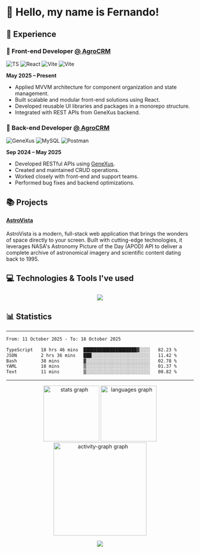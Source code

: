 <h1 align="left">👋 Hello, my name is Fernando!</h1>

###

<h2 align="left">💼 Experience</h2>

### 🎨 Front-end Developer [@ AgroCRM](https://agrocrm.com.br/)

<div>
    
![TS](https://img.shields.io/badge/-Typescript-587cc2)
![React](https://img.shields.io/badge/-React-95d9f7)
![Vite](https://img.shields.io/badge/-Vite-ac4ff3)
![Vite](https://img.shields.io/badge/-Next.js-black)

</div>

**May 2025 – Present**
- Applied MVVM architecture for component organization and state management.
- Built scalable and modular front-end solutions using React.
- Developed reusable UI libraries and packages in a monorepo structure.
- Integrated with REST APIs from GeneXus backend.

### 🚀 Back-end Developer [@ AgroCRM](https://agrocrm.com.br/)
<div>
    
![GeneXus](https://img.shields.io/badge/-GeneXus-blue)
![MySQL](https://img.shields.io/badge/-MySQL-white)
![Postman](https://img.shields.io/badge/-Postman-orange)
</div>

**Sep 2024 – May 2025**
- Developed RESTful APIs using [GeneXus](https://www.genexus.com/pt/).
- Created and maintained CRUD operations.
- Worked closely with front-end and support teams.
- Performed bug fixes and backend optimizations.



<h2 align="left">📚 Projects</h2>

#### [AstroVista](https://astrovista.fernaandojr.dev/)

AstroVista is a modern, full-stack web application that brings the wonders of space directly to your screen. Built with cutting-edge technologies, it leverages NASA's Astronomy Picture of the Day (APOD) API to deliver a complete archive of astronomical imagery and scientific content dating back to 1995.

###

<h2 align="left">💻 Technologies & Tools I've used</h2>

###

<p align="center">
<img src="https://skills.syvixor.com/api/icons?i=c,html,css,js,nodejs,ts,react,vite,nextjs,tailwind,,mongodb,discordjs,mysql,github,git,npm,pnpm,yarn,prettier,eslint,storybook,mui,docker,java,vitest,vscode,intellij,clion,vercel,obs,obsidian,arc,postman,ps,vegaspro,element&radius=55&perline=15" />
</p>

###

###

<h2 align="left">📊 Statistics</h2>

---

<!--START_SECTION:waka-->

```txt
From: 11 October 2025 - To: 18 October 2025

TypeScript   18 hrs 46 mins  ████████████████████▓░░░░   82.23 %
JSON         2 hrs 36 mins   ███░░░░░░░░░░░░░░░░░░░░░░   11.42 %
Bash         38 mins         ▓░░░░░░░░░░░░░░░░░░░░░░░░   02.78 %
YAML         18 mins         ▒░░░░░░░░░░░░░░░░░░░░░░░░   01.37 %
Text         11 mins         ▒░░░░░░░░░░░░░░░░░░░░░░░░   00.82 %
```

<!--END_SECTION:waka-->

---

<div align="center">
  <img src="https://github-readme-stats.vercel.app/api?username=fernaandojr&hide_title=false&hide_rank=false&show_icons=true&include_all_commits=true&count_private=true&disable_animations=false&theme=dark&locale=en&hide_border=false&order=1" height="150" alt="stats graph"  />
  <img src="https://github-readme-stats.vercel.app/api/top-langs?username=fernaandojr&locale=en&hide_title=false&layout=compact&card_width=320&langs_count=5&theme=dark&hide_border=false&order=2&hide=CSS,hack,html" height="150" alt="languages graph"  />
  <img src="https://github-readme-activity-graph.vercel.app/graph?username=fernaandojr&radius=16&theme=tokyo-night&area=true&order=5&bg_color=151515&title_color=aeafb0&line=aeafb0&point=65d37e&area_color=878787&hide_title=false&custom_title=Contribution's%20Graph&hide_border=false&color=ffffff" height="250" alt="activity-graph graph"  />



![](https://komarev.com/ghpvc/?username=fernaandojr&color=grey&style=for-the-badge&abbreviated=true)

</div>

